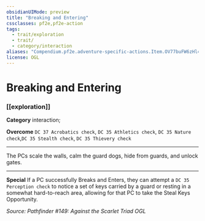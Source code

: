 ```yaml
---
obsidianUIMode: preview
title: "Breaking and Entering"
cssclasses: pf2e,pf2e-action
tags:
  - trait/exploration
  - trait/
  - category/interaction
aliases: "Compendium.pf2e.adventure-specific-actions.Item.OV77buFW6zHl4Smo"
license: OGL
---
```

# Breaking and Entering

### [[exploration]]

**Category** interaction; 




**Overcome** `DC 37 Acrobatics check`, `DC 35 Athletics check`, `DC 35 Nature check`,`DC 35 Stealth check`, `DC 35 Thievery check`

* * *

The PCs scale the walls, calm the guard dogs, hide from guards, and unlock gates.

* * *

**Special** If a PC successfully Breaks and Enters, they can attempt a `DC 35 Perception check` to notice a set of keys carried by a guard or resting in a somewhat hard-to-reach area, allowing for that PC to take the Steal Keys Opportunity.

*Source: Pathfinder #149: Against the Scarlet Triad*
*OGL*